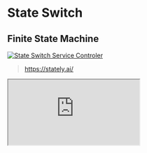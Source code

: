 # State Switch

## Finite State Machine

[![State Switch Service Controler](https://stately.ai/registry/machines/37e4ce99-945d-49a8-8da2-1f324d04b574.png)](https://stately.ai/viz/37e4ce99-945d-49a8-8da2-1f324d04b574)

> <https://stately.ai/>

<iframe src="https://stately.ai/viz/embed/37e4ce99-945d-49a8-8da2-1f324d04b574?mode=viz&panel=code&readOnly=1&showOriginalLink=1&controls=0&pan=0&zoom=0"
allow="accelerometer; ambient-light-sensor; camera; encrypted-media; geolocation; gyroscope; hid; microphone; midi; payment; usb; vr; xr-spatial-tracking"
sandbox="allow-forms allow-modals allow-popups allow-presentation allow-same-origin allow-scripts"
></iframe>
